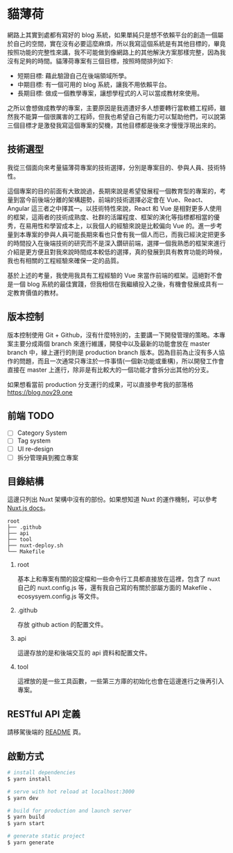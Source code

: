 # 貓薄荷
網路上其實到處都有寫好的 blog 系統，如果單純只是想不依賴平台的創造一個屬於自己的空間，實在沒有必要這麼麻煩，所以我寫這個系統是有其他目標的，畢竟按照功能的完整性來講，我不可能做到像網路上的其他解決方案那樣完整，因為我沒有足夠的時間。貓薄荷專案有三個目標，按照時間排列如下:
- 短期目標: 藉此驗證自己在後端領域所學。
- 中期目標: 有一個可用的 blog 系統，讓我不用依賴平台。
- 長期目標: 做成一個教學專案，讓想學程式的人可以當成教材來使用。

之所以會想做成教學的專案，主要原因是我週遭好多人想要轉行當軟體工程師，雖然我不能算一個很厲害的工程師，但我也希望自己有能力可以幫助他們，可以說第三個目標才是激發我寫這個專案的契機，其他目標都是後來才慢慢浮現出來的。

## 技術選型
我從三個面向來考量貓薄荷專案的技術選擇，分別是專案目的、參與人員、技術特性。

這個專案的目的前面有大致說過，長期來說是希望發展程一個教育型的專案的，考量到當今前後端分離的架構趨勢，前端的技術選擇必定會在 Vue、React、Angular 這三者之中擇其一。以技術特性來說，React 和 Vue 是相對更多人使用的框架，這兩者的技術成熟度、社群的活躍程度、框架的演化等指標都相當的優秀，在易用性和學習成本上，以我個人的經驗來說是比較偏向 Vue 的。進一步考量到本專案的參與人員可能長期來看也只會有我一個人而已，而我已經決定把更多的時間投入在後端技術的研究而不是深入鑽研前端，選擇一個我熟悉的框架來進行介紹是更方便且對我來說時間成本較低的選擇，真的發展到具有教育功能的時候，我也有相關的工程經驗來確保一定的品質。

基於上述的考量，我使用我具有工程經驗的 Vue 來當作前端的框架。這絕對不會是一個 blog 系統的最佳實踐，但我相信在我繼續投入之後，有機會發展成具有一定教育價值的教材。

## 版本控制
版本控制使用 Git + Github，沒有什麼特別的，主要講一下開發管理的策略。本專案主要分成兩個 branch 來進行維護，開發中以及最新的功能會放在 master branch 中，線上運行的則是 production branch 版本。因為目前為止沒有多人協作的問題，而且一次通常只專注於一件事情(一個新功能或重構)，所以開發工作會直接在 master 上進行，除非是有比較大的一個功能才會拆分出其他的分支。 

如果想看當前 production 分支運行的成果，可以直接參考我的部落格 https://blog.nov29.one 

## 前端 TODO

- [ ] Category System
- [ ] Tag system
- [ ] UI re-design
- [ ] 拆分管理員到獨立專案 

## 目錄結構
這邊只列出 Nuxt 架構中沒有的部份。如果想知道 Nuxt 的運作機制，可以參考 [Nuxt.js docs](https://nuxtjs.org)。
```
root
├── .github
├── api
├── tool
├── nuxt-deploy.sh
└── Makefile
```
1. root
   
   基本上和專案有關的設定檔和一些命令行工具都直接放在這裡，包含了 nuxt 自己的 nuxt.config.js 等，還有我自己寫的有關於部屬方面的 Makefile 、ecosysyem.config.js 等文件。

2. .github

    存放 github action 的配置文件。

3. api

    這邊存放的是和後端交互的 api 資料和配置文件。

4. tool

    這裡放的是一些工具函數，一些第三方庫的初始化也會在這邊進行之後再引入專案。

## RESTful API 定義
請移駕後端的 [README](https://github.com/november295536/Cataria-backend) 頁。
## 啟動方式

```bash
# install dependencies
$ yarn install

# serve with hot reload at localhost:3000
$ yarn dev

# build for production and launch server
$ yarn build
$ yarn start

# generate static project
$ yarn generate
```
